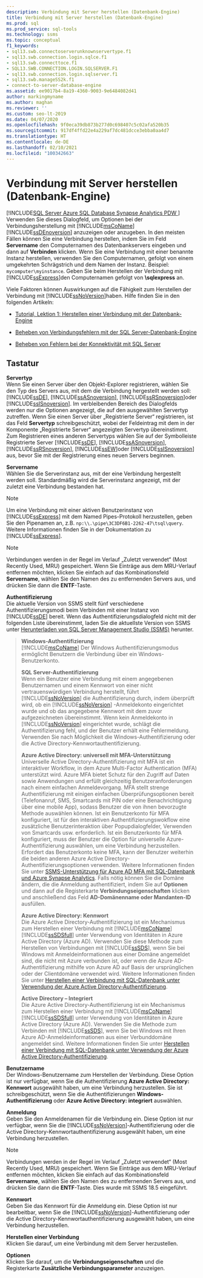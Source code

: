 ```yaml
---
description: Verbindung mit Server herstellen (Datenbank-Engine)
title: Verbindung mit Server herstellen (Datenbank-Engine)
ms.prod: sql
ms.prod_service: sql-tools
ms.technology: ssms
ms.topic: conceptual
f1_keywords:
- sql13.swb.connectoserverunknownservertype.f1
- sql13.swb.connection.login.sqlce.f1
- sql13.swb.connecttoce.f1
- SQL13.SWB.CONNECTION.LOGIN.SQLSERVER.F1
- sql13.swb.connection.login.sqlserver.f1
- sql13.swb.manageSS2k.f1
- connect-to-server-database-engine
ms.assetid: ee9017b4-8a19-4360-9003-9e6484082d41
author: markingmyname
ms.author: maghan
ms.reviewer: ''
ms.custom: seo-lt-2019
ms.date: 04/07/2020
ms.openlocfilehash: 9f0eca39db873b277d0c698407c5c02afa520b35
ms.sourcegitcommit: 917df4ffd22e4a229af7dc481dcce3ebba0aa4d7
ms.translationtype: HT
ms.contentlocale: de-DE
ms.lasthandoff: 02/10/2021
ms.locfileid: "100342663"
---
```

# <a name="connect-to-server-database-engine"></a>Verbindung mit Server herstellen (Datenbank-Engine)

[!INCLUDE[SQL Server Azure SQL Database Synapse Analytics PDW ](../../includes/applies-to-version/sql-asdb-asdbmi-asa-pdw.md)]
Verwenden Sie dieses Dialogfeld, um Optionen bei der Verbindungsherstellung mit [!INCLUDE[msCoName](../../includes/msconame_md.md)] [!INCLUDE[ssDEnoversion](../../includes/ssdenoversion_md.md)] anzuzeigen oder anzugeben. In den meisten Fällen können Sie eine Verbindung herstellen, indem Sie im Feld **Servername** den Computernamen des Datenbankservers eingeben und dann auf **Verbinden** klicken. Wenn Sie eine Verbindung mit einer benannte Instanz herstellen, verwenden Sie den Computernamen, gefolgt von einem umgekehrten Schrägstrich und dem Namen der Instanz. Beispiel: `mycomputer\myinstance`. Geben Sie beim Herstellen der Verbindung mit [!INCLUDE[ssExpress](../../includes/ssexpress_md.md)]den Computernamen gefolgt von **\sqlexpress** an.
  
Viele Faktoren können Auswirkungen auf die Fähigkeit zum Herstellen der Verbindung mit [!INCLUDE[ssNoVersion](../../includes/ssnoversion-md.md)]haben. Hilfe finden Sie in den folgenden Artikeln:

- [Tutorial, Lektion 1: Herstellen einer Verbindung mit der Datenbank-Engine](../../relational-databases/lesson-1-connecting-to-the-database-engine.md)  

- [Beheben von Verbindungsfehlern mit der SQL Server-Datenbank-Engine](../../database-engine/configure-windows/troubleshoot-connecting-to-the-sql-server-database-engine.md)  

- [Beheben von Fehlern bei der Konnektivität mit SQL Server](https://support.microsoft.com/help/4009936/solving-connectivity-errors-to-sql-server)   
  
## <a name="options"></a>Tastatur

**Servertyp**  
Wenn Sie einen Server über den Objekt-Explorer registrieren, wählen Sie den Typ des Servers aus, mit dem die Verbindung hergestellt werden soll: [!INCLUDE[ssDE](../../includes/ssde_md.md)], [!INCLUDE[ssASnoversion](../../includes/ssasnoversion_md.md)], [!INCLUDE[ssRSnoversion](../../includes/ssrsnoversion-md.md)]oder [!INCLUDE[ssISnoversion](../../includes/ssisnoversion-md.md)]. Im verbleibenden Bereich des Dialogfelds werden nur die Optionen angezeigt, die auf den ausgewählten Servertyp zutreffen. Wenn Sie einen Server über „Registrierte Server“ registrieren, ist das Feld **Servertyp** schreibgeschützt, wobei der Feldeintrag mit dem in der Komponente „Registrierte Server“ angezeigten Servertyp übereinstimmt. Zum Registrieren eines anderen Servertyps wählen Sie auf der Symbolleiste Registrierte Server [!INCLUDE[ssDE](../../includes/ssde_md.md)], [!INCLUDE[ssASnoversion](../../includes/ssasnoversion_md.md)], [!INCLUDE[ssRSnoversion](../../includes/ssrsnoversion-md.md)], [!INCLUDE[ssEW](../../includes/ssew-md.md)]oder [!INCLUDE[ssISnoversion](../../includes/ssisnoversion-md.md)] aus, bevor Sie mit der Registrierung eines neuen Servers beginnen.  
  
**Servername**  
Wählen Sie die Serverinstanz aus, mit der eine Verbindung hergestellt werden soll. Standardmäßig wird die Serverinstanz angezeigt, mit der zuletzt eine Verbindung bestanden hat.  
  
> [!NOTE]  
> Um eine Verbindung mit einer aktiven Benutzerinstanz von [!INCLUDE[ssExpress](../../includes/ssexpress_md.md)] mit dem Named Pipes-Protokoll herzustellen, geben Sie den Pipenamen an, z.B. `np:\\.\pipe\3C3DF6B1-2262-47\tsql\query`. Weitere Informationen finden Sie in der Dokumentation zu [!INCLUDE[ssExpress](../../includes/ssexpress_md.md)].  

> [!NOTE]  
> Verbindungen werden in der Regel im Verlauf „Zuletzt verwendet“ (Most Recently Used, MRU) gespeichert. Wenn Sie Einträge aus dem MRU-Verlauf entfernen möchten, klicken Sie einfach auf das Kombinationsfeld **Servername**, wählen Sie den Namen des zu entfernenden Servers aus, und drücken Sie dann die **ENTF**-Taste.  

**Authentifizierung**  
Die aktuelle Version von SSMS stellt fünf verschiedene Authentifizierungsmodi beim Verbinden mit einer Instanz von [!INCLUDE[ssDE](../../includes/ssde_md.md)] bereit. Wenn das Authentifizierungsdialogfeld nicht mit der folgenden Liste übereinstimmt, laden Sie die aktuellste Version von SSMS unter [Herunterladen von SQL Server Management Studio (SSMS)](../download-sql-server-management-studio-ssms.md) herunter.  

> **Windows-Authentifizierung**  
> [!INCLUDE[msCoName](../../includes/msconame_md.md)] Der Windows Authentifizierungsmodus ermöglicht Benutzern die Verbindung über ein Windows-Benutzerkonto.  
> 
> **SQL Server-Authentifizierung**  
> Wenn ein Benutzer eine Verbindung mit einem angegebenen Benutzernamen und einem Kennwort von einer nicht vertrauenswürdigen Verbindung herstellt, führt [!INCLUDE[ssNoVersion](../../includes/ssnoversion-md.md)] die Authentifizierung durch, indem überprüft wird, ob ein [!INCLUDE[ssNoVersion](../../includes/ssnoversion-md.md)] -Anmeldekonto eingerichtet wurde und ob das angegebene Kennwort mit dem zuvor aufgezeichneten übereinstimmt. Wenn kein Anmeldekonto in [!INCLUDE[ssNoVersion](../../includes/ssnoversion-md.md)] eingerichtet wurde, schlägt die Authentifizierung fehl, und der Benutzer erhält eine Fehlermeldung. Verwenden Sie nach Möglichkeit die Windows-Authentifizierung oder die Active Directory-Kennwortauthentifizierung.  
> 
> **Azure Active Directory: universell mit MFA-Unterstützung**  
> Universelle Active Directory-Authentifizierung mit MFA ist ein interaktiver Workflow, in dem Azure Multi-Factor Authentication (MFA) unterstützt wird. Azure MFA bietet Schutz für den Zugriff auf Daten sowie Anwendungen und erfüllt gleichzeitig Benutzeranforderungen nach einem einfachen Anmeldevorgang. MFA stellt strenge Authentifizierung mit einigen einfachen Überprüfungsoptionen bereit (Telefonanruf, SMS, Smartcards mit PIN oder eine Benachrichtigung über eine mobile App), sodass Benutzer die von ihnen bevorzugte Methode auswählen können. Ist ein Benutzerkonto für MFA konfiguriert, ist für den interaktiven Authentifizierungswokflow eine zusätzliche Benutzerinteraktion über Popupdialogfelder, Verwenden von Smartcards usw. erforderlich. Ist ein Benutzerkonto für MFA konfiguriert, muss der Benutzer die Option für universelle Azure-Authentifizierung auswählen, um eine Verbindung herzustellen. Erfordert das Benutzerkonto keine MFA, kann der Benutzer weiterhin die beiden anderen Azure Active Directory-Authentifizierungsoptionen verwenden. Weitere Informationen finden Sie unter [SSMS-Unterstützung für Azure AD MFA mit SQL-Datenbank und Azure Synapse Analytics](/azure/azure-sql/database/authentication-mfa-ssms-overview). Falls nötig können Sie die Domäne ändern, die die Anmeldung authentifiziert, indem Sie auf **Optionen** und dann auf die Registerkarte **Verbindungseigenschaften** klicken und anschließend das Feld **AD-Domänenname oder Mandanten-ID** ausfüllen.  
> 
> **Azure Active Directory: Kennwort**  
> Die Azure Active Directory-Authentifizierung ist ein Mechanismus zum Herstellen einer Verbindung mit [!INCLUDE[msCoName](../../includes/msconame_md.md)] [!INCLUDE[ssSDSfull](../../includes/sssdsfull-md.md)] unter Verwendung von Identitäten in Azure Active Directory (Azure AD).  Verwenden Sie diese Methode zum Herstellen von Verbindungen mit [!INCLUDE[ssSDS](../../includes/sssds-md.md)], wenn Sie bei Windows mit Anmeldeinformationen aus einer Domäne angemeldet sind, die nicht mit Azure verbunden ist, oder wenn die Azure AD-Authentifizierung mithilfe von Azure AD auf Basis der ursprünglichen oder der Clientdomäne verwendet wird. Weitere Informationen finden Sie unter [Herstellen einer Verbindung mit SQL-Datenbank unter Verwendung der Azure Active Directory-Authentifizierung](/azure/azure-sql/database/authentication-aad-overview).  
> 
> **Active Directory – Integriert**  
> Die Azure Active Directory-Authentifizierung ist ein Mechanismus zum Herstellen einer Verbindung mit [!INCLUDE[msCoName](../../includes/msconame_md.md)] [!INCLUDE[ssSDSfull](../../includes/sssdsfull-md.md)] unter Verwendung von Identitäten in Azure Active Directory (Azure AD). Verwenden Sie die Methode zum Verbinden mit [!INCLUDE[ssSDS](../../includes/sssds-md.md)], wenn Sie bei Windows mit Ihren Azure AD-Anmeldeinformationen aus einer Verbunddomäne angemeldet sind. Weitere Informationen finden Sie unter [Herstellen einer Verbindung mit SQL-Datenbank unter Verwendung der Azure Active Directory-Authentifizierung](/azure/azure-sql/database/authentication-aad-overview).  
  
**Benutzername**  
Der Windows-Benutzername zum Herstellen der Verbindung. Diese Option ist nur verfügbar, wenn Sie die Authentifizierung **Azure Active Directory: Kennwort** ausgewählt haben, um eine Verbindung herzustellen. Sie ist schreibgeschützt, wenn Sie die Authentifizierungen **Windows-Authentifizierung** oder **Azure Active Directory: integriert** auswählen.  
  
**Anmeldung**  
Geben Sie den Anmeldenamen für die Verbindung ein. Diese Option ist nur verfügbar, wenn Sie die [!INCLUDE[ssNoVersion](../../includes/ssnoversion-md.md)]-Authentifizierung oder die Active Directory-Kennwortauthentifizierung ausgewählt haben, um eine Verbindung herzustellen.  
  
> [!NOTE]  
> Verbindungen werden in der Regel im Verlauf „Zuletzt verwendet“ (Most Recently Used, MRU) gespeichert. Wenn Sie Einträge aus dem MRU-Verlauf entfernen möchten, klicken Sie einfach auf das Kombinationsfeld **Servername**, wählen Sie den Namen des zu entfernenden Servers aus, und drücken Sie dann die **ENTF**-Taste. Dies wurde mit SSMS 18.5 eingeführt.

**Kennwort**  
Geben Sie das Kennwort für die Anmeldung ein. Diese Option ist nur bearbeitbar, wenn Sie die [!INCLUDE[ssNoVersion](../../includes/ssnoversion-md.md)]-Authentifizierung oder die Active Directory-Kennwortauthentifizierung ausgewählt haben, um eine Verbindung herzustellen.  

**Herstellen einer Verbindung**  
Klicken Sie darauf, um eine Verbindung mit dem Server herzustellen.

**Optionen**  
Klicken Sie darauf, um die **Verbindungseigenschaften** und die Registerkarte **Zusätzliche Verbindungsparameter** anzuzeigen.
